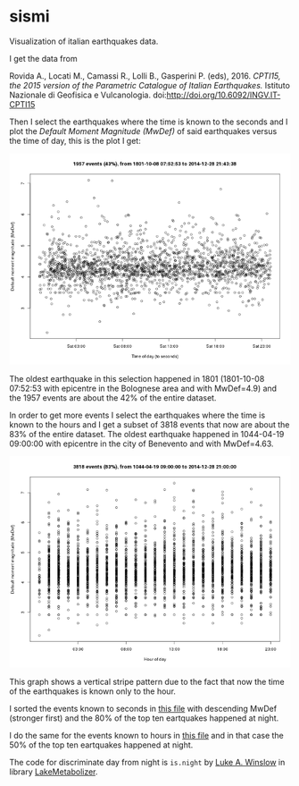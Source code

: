 # sismi
Visualization of italian earthquakes data.

I get the data from

Rovida A., Locati M., Camassi R., Lolli B., Gasperini P. (eds), 2016. *CPTI15, the 2015 version of the Parametric Catalogue of Italian Earthquakes.* Istituto Nazionale di Geofisica e Vulcanologia.
doi:http://doi.org/10.6092/INGV.IT-CPTI15

Then I select the earthquakes where the time is known to the seconds and I plot the *Default Moment Magnitude (MwDef)* of said earthquakes versus the time of day, this is the plot I get:

![alt text](MwDef_vs_time-of-day.png "Default Moment Magnitude (MwDef) vs time of day (to seconds).")

The oldest earthquake in this selection happened in 1801 (1801-10-08 07:52:53 with epicentre in the Bolognese area and with MwDef=4.9) and the 1957 events are about the 42% of the entire dataset.

In order to get more events I select the earthquakes where the time is known to the hours and I get a subset of 3818 events that now are about the 83% of the entire dataset. The oldest earthquake happened in 1044-04-19 09:00:00 with epicentre in the city of Benevento and with MwDef=4.63.

![alt text](MwDef_vs_hour-of-day.png "Default Moment Magnitude (MwDef) vs hour of day.")

This graph shows a vertical stripe pattern due to the fact that now the time of the earthquakes is known only to the hour.

I sorted the events known to seconds in [this file](to_sec.csv) with descending MwDef (stronger first) and the 80% of the top ten eartquakes happened at night.

I do the same for the events known to hours in [this file](just_hour.csv) and in that case the 50% of the top ten eartquakes happened at night.

The code for discriminate day from night is `is.night` by [Luke A. Winslow](https://github.com/lawinslow) in library [LakeMetabolizer](https://github.com/GLEON/LakeMetabolizer).



